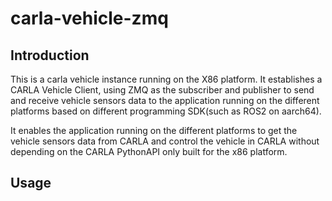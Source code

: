 # carla-vehicle-zmq

## Introduction

This is a carla vehicle instance running on the X86 platform. It establishes a CARLA Vehicle Client, using ZMQ as the subscriber and publisher to send and receive vehicle sensors data to the application running on the different platforms based on different programming SDK(such as ROS2 on aarch64).

It enables the application running on the different platforms to get the vehicle sensors data from CARLA and control the vehicle in CARLA without depending on the CARLA PythonAPI only built for the x86 platform.

## Usage


